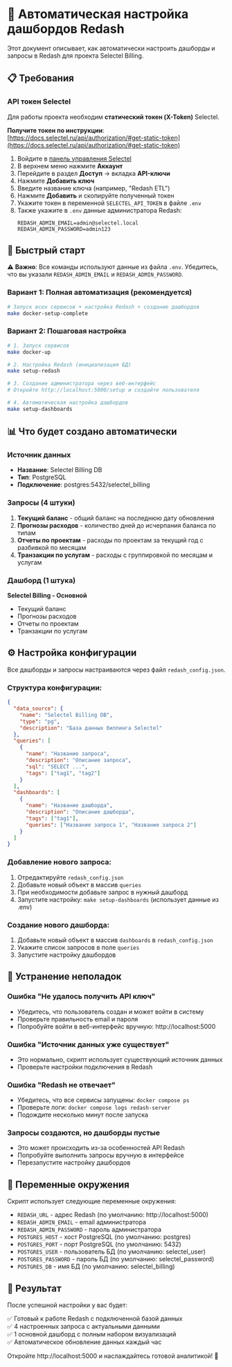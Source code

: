 # 🎨 Автоматическая настройка дашбордов Redash

Этот документ описывает, как автоматически настроить дашборды и запросы в Redash для проекта Selectel Billing.

## 📋 Требования

### API токен Selectel
Для работы проекта необходим **статический токен (X-Token)** Selectel.

**Получите токен по инструкции**: [https://docs.selectel.ru/api/authorization/#get-static-token](https://docs.selectel.ru/api/authorization/#get-static-token)

1. Войдите в [панель управления Selectel](https://my.selectel.ru)
2. В верхнем меню нажмите **Аккаунт**
3. Перейдите в раздел **Доступ** → вкладка **API-ключи**
4. Нажмите **Добавить ключ**
5. Введите название ключа (например, "Redash ETL")
6. Нажмите **Добавить** и скопируйте полученный токен
7. Укажите токен в переменной `SELECTEL_API_TOKEN` в файле `.env`
8. Также укажите в `.env` данные администратора Redash:
   ```
   REDASH_ADMIN_EMAIL=admin@selectel.local
   REDASH_ADMIN_PASSWORD=admin123
   ```

## 🚀 Быстрый старт

⚠️ **Важно**: Все команды используют данные из файла `.env`. Убедитесь, что вы указали `REDASH_ADMIN_EMAIL` и `REDASH_ADMIN_PASSWORD`.

### Вариант 1: Полная автоматизация (рекомендуется)

```bash
# Запуск всех сервисов + настройка Redash + создание дашбордов
make docker-setup-complete
```

### Вариант 2: Пошаговая настройка

```bash
# 1. Запуск сервисов
make docker-up

# 2. Настройка Redash (инициализация БД)
make setup-redash

# 3. Создание администратора через веб-интерфейс
# Откройте http://localhost:5000/setup и создайте пользователя

# 4. Автоматическая настройка дашбордов
make setup-dashboards
```

## 📊 Что будет создано автоматически

### Источник данных
- **Название**: Selectel Billing DB
- **Тип**: PostgreSQL
- **Подключение**: postgres:5432/selectel_billing

### Запросы (4 штуки)
1. **Текущий баланс** - общий баланс на последнюю дату обновления
2. **Прогнозы расходов** - количество дней до исчерпания баланса по типам
3. **Отчеты по проектам** - расходы по проектам за текущий год с разбивкой по месяцам
4. **Транзакции по услугам** - расходы с группировкой по месяцам и услугам

### Дашборд (1 штука)
**Selectel Billing - Основной**
- Текущий баланс
- Прогнозы расходов  
- Отчеты по проектам
- Транзакции по услугам

## ⚙️ Настройка конфигурации

Все дашборды и запросы настраиваются через файл `redash_config.json`.

### Структура конфигурации:

```json
{
  "data_source": {
    "name": "Selectel Billing DB",
    "type": "pg",
    "description": "База данных биллинга Selectel"
  },
  "queries": [
    {
      "name": "Название запроса",
      "description": "Описание запроса",
      "sql": "SELECT ...",
      "tags": ["tag1", "tag2"]
    }
  ],
  "dashboards": [
    {
      "name": "Название дашборда",
      "description": "Описание дашборда",
      "tags": ["tag1"],
      "queries": ["Название запроса 1", "Название запроса 2"]
    }
  ]
}
```

### Добавление нового запроса:

1. Отредактируйте `redash_config.json`
2. Добавьте новый объект в массив `queries`
3. При необходимости добавьте запрос в нужный дашборд
4. Запустите настройку: `make setup-dashboards` (использует данные из .env)

### Создание нового дашборда:

1. Добавьте новый объект в массив `dashboards` в `redash_config.json`
2. Укажите список запросов в поле `queries`
3. Запустите настройку дашбордов

## 🔧 Устранение неполадок

### Ошибка "Не удалось получить API ключ"
- Убедитесь, что пользователь создан и может войти в систему
- Проверьте правильность email и пароля
- Попробуйте войти в веб-интерфейс вручную: http://localhost:5000

### Ошибка "Источник данных уже существует"
- Это нормально, скрипт использует существующий источник данных
- Проверьте настройки подключения в Redash

### Ошибка "Redash не отвечает"
- Убедитесь, что все сервисы запущены: `docker compose ps`
- Проверьте логи: `docker compose logs redash-server`
- Подождите несколько минут после запуска

### Запросы создаются, но дашборды пустые
- Это может происходить из-за особенностей API Redash
- Попробуйте выполнить запросы вручную в интерфейсе
- Перезапустите настройку дашбордов

## 📝 Переменные окружения

Скрипт использует следующие переменные окружения:

- `REDASH_URL` - адрес Redash (по умолчанию: http://localhost:5000)
- `REDASH_ADMIN_EMAIL` - email администратора
- `REDASH_ADMIN_PASSWORD` - пароль администратора
- `POSTGRES_HOST` - хост PostgreSQL (по умолчанию: postgres)
- `POSTGRES_PORT` - порт PostgreSQL (по умолчанию: 5432)
- `POSTGRES_USER` - пользователь БД (по умолчанию: selectel_user)
- `POSTGRES_PASSWORD` - пароль БД (по умолчанию: selectel_password)
- `POSTGRES_DB` - имя БД (по умолчанию: selectel_billing)

## 🎯 Результат

После успешной настройки у вас будет:

✅ Готовый к работе Redash с подключенной базой данных  
✅ 4 настроенных запроса с актуальными данными  
✅ 1 основной дашборд с полным набором визуализаций  
✅ Автоматическое обновление данных каждый час  

Откройте http://localhost:5000 и наслаждайтесь готовой аналитикой! 🎉
